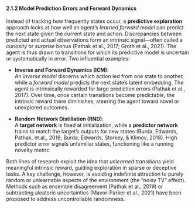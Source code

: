 #### 2.1.2 Model Prediction Errors and Forward Dynamics
Instead of tracking how frequently states occur, a **predictive exploration** approach looks at how well an agent’s *learned forward model* can predict the next state given the current state and action. Discrepancies between predicted and actual observations form an intrinsic signal—often called a *curiosity* or *surprise* bonus (Pathak et al., 2017; Groth et al., 2021). The agent is thus drawn to transitions for which its predictive model is uncertain or systematically in error. Two influential examples:

- **Inverse and Forward Dynamics (ICM)**:  
  An *inverse model* discerns which action led from one state to another, while a *forward model* predicts the next state’s latent embedding. The agent is intrinsically rewarded for large prediction errors (Pathak et al., 2017). Over time, once certain transitions become predictable, the intrinsic reward there diminishes, steering the agent toward novel or unexplored outcomes.

- **Random Network Distillation (RND)**:  
  A **target network** is fixed at initialization, while a **predictor network** trains to match the target’s outputs for new states (Burda, Edwards, Pathak, et al., 2018; Burda, Edwards, Storkey, & Klimov, 2018). High predictor error signals unfamiliar states, functioning like a running novelty metric.

Both lines of research exploit the idea that *unlearned transitions* yield meaningful intrinsic reward, guiding exploration in sparse or deceptive tasks. A key challenge, however, is avoiding indefinite attraction to purely random or unlearnable aspects of the environment (the “noisy TV” effect). Methods such as ensemble disagreement (Pathak et al., 2019) or subtracting aleatoric uncertainties (Mavor-Parker et al., 2021) have been proposed to address uncontrollable randomness.
